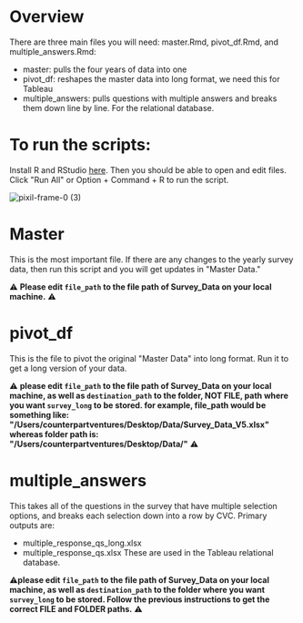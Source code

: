 # Overview

There are three main files you will need: master.Rmd, pivot_df.Rmd, and multiple_answers.Rmd:

- master: pulls the four years of data into one
- pivot_df: reshapes the master data into long format, we need this for Tableau
- multiple_answers: pulls questions with multiple answers and breaks them down line by line. For the relational database.


# To run the scripts:

Install R and RStudio [here](https://posit.co/download/rstudio-desktop/). Then you should be able to open and edit files.
Click "Run All" or Option + Command + R to run the script. 

![pixil-frame-0 (3)](https://github.com/user-attachments/assets/fab193f7-7dff-4dd2-8f4f-fb3c17873a45)


# Master

This is the most important file. If there are any changes to the yearly survey data, then run this script and you will get updates in "Master Data."

⚠️ **Please edit `file_path` to the file path of Survey_Data on your local machine.** ⚠️


# pivot_df

This is the file to pivot the original "Master Data" into long format. Run it to get a long version of your data. 

⚠️ **please edit `file_path` to the file path of Survey_Data on your local machine, as well as `destination_path` to the **folder, NOT FILE, path** where you want `survey_long` to be stored. for example, file_path would be something like:<br>"/Users/counterpartventures/Desktop/Data/Survey_Data_V5.xlsx"<br>whereas folder path is:<br>"/Users/counterpartventures/Desktop/Data/"** ⚠️

# multiple_answers

This takes all of the questions in the survey that have multiple selection options, and breaks each selection down into a row by CVC. Primary outputs are: 
- multiple_response_qs_long.xlsx
- multiple_response_qs.xlsx
These are used in the Tableau relational database.

⚠️**please edit `file_path` to the file path of Survey_Data on your local machine, as well as `destination_path` to the folder where you want `survey_long` to be stored. Follow the previous instructions to get the correct FILE and FOLDER paths.** ⚠️

